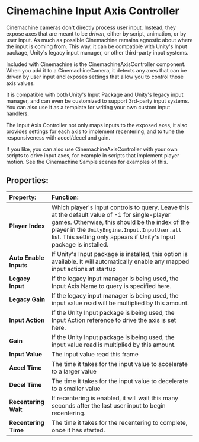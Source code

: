 # Cinemachine Input Axis Controller

Cinemachine cameras don't directly process user input. Instead, they expose axes that are meant to be _driven_, either by script, animation, or by user input. As much as possible Cinemachine remains agnostic about where the input is coming from. This way, it can be compatible with Unity's Input package, Unity's legacy input manager, or other third-party input systems.

Included with Cinemachine is the CinemachineAxisController component. When you add it to a CinemachineCamera, it detects any axes that can be driven by user input and exposes settings that allow you to control those axis values.

It is compatible with both Unity's Input Package and Unity's legacy input manager, and can even be customized to support 3rd-party input systems. You can also use it as a template for writing your own custom input handlers.

The Input Axis Controller not only maps inputs to the exposed axes, it also provides settings for each axis to implement recentering, and to tune the responsiveness with accel/decel and gain.

If you like, you can also use CinemachineAxisController with your own scripts to drive input axes, for example in scripts that implement player motion. See the Cinemachine Sample scenes for examples of this.


## Properties:

| **Property:** | **Function:** |
|:---|:---|
| __Player Index__ | Which player's input controls to query. Leave this at the default value of -1 for single-player games. Otherwise, this should be the index of the player in the `UnityEngine.Input.InputUser.all` list. This setting only appears if Unity's Input package is installed. |
| __Auto Enable Inputs__ | If Unity's Input package is installed, this option is available. It will automatically enable any mapped input actions at startup |
| __Legacy Input__ | If the legacy input manager is being used, the Input Axis Name to query is specified here. |
| __Legacy Gain__ | If the legacy input manager is being used, the input value read will be multiplied by this amount. |
| __Input Action__ | If the Unity Input package is being used, the Input Action reference to drive the axis is set here. |
| __Gain__ | If the Unity Input package is being used, the input value read is multiplied by this amount. |
| __Input Value__ | The input value read this frame |
| __Accel Time__ | The time it takes for the input value to accelerate to a larger value |
| __Decel Time__ | The time it takes for the input value to decelerate to a smaller value |
| __Recentering Wait__ | If recentering is enabled, it will wait this many seconds after the last user input to begin recentering. |
| __Recentering Time__ | The time it takes for the recentering to complete, once it has started. |

